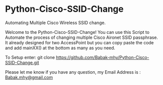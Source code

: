 # Python-Cisco-SSID-Change
Automating Multiple Cisco Wireless SSID change.

Welcome to the Python-Cisco-SSID-Change!
You can use this Script to Automate the process of changing multiple Cisco Aironet SSID passphrase. It already designed for two AccessPoint but you can copy paste the code and add mainXX() at the bottom as many as you need.

To Setup enter: git clone https://github.com/Babak-mhy/Python-Cisco-SSID-Change.git

Please let me know if you have any question, my Email Address is : Babak.mhy@gmail.com
